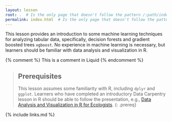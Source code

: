 ```yaml
---
layout: lesson
root: .  # Is the only page that doesn't follow the pattern /:path/index.html
permalink: index.html  # Is the only page that doesn't follow the pattern /:path/index.html
---
```


This lesson provides an introduction to some machine learning techniques for analyzing tabular data, specifically, decision forests and gradient boosted trees `xgboost`. No experience in machine learning is necessary, but learners should be familiar with data analysis and visualization in R.

<!-- this is an html comment -->

{% comment %} This is a comment in Liquid {% endcomment %}

> ## Prerequisites
>
> This lesson assumes some familiarity with R, including `dplyr` and 
> `ggplot`. Learners who have completed an introductory Data Carpentry
> lesson in R should be able to follow the presentation, e.g., 
> [Data Analysis and Visualization in R for Ecologists](https://datacarpentry.org/R-ecology-lesson/).
{: .prereq}

{% include links.md %}
